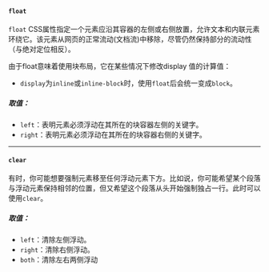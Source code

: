#### `float`
`float` CSS属性指定一个元素应沿其容器的左侧或右侧放置，允许文本和内联元素环绕它。该元素从网页的正常流动(文档流)中移除，尽管仍然保持部分的流动性（与绝对定位相反）。

由于float意味着使用块布局，它在某些情况下修改display 值的计算值：

- `display`为`inline`或`inline-block`时，使用`float`后会统一变成`block`。
##### 取值：
- `left`：表明元素必须浮动在其所在的块容器左侧的关键字。
- `right`：表明元素必须浮动在其所在的块容器右侧的关键字。

---

#### `clear`
有时，你可能想要强制元素移至任何浮动元素下方。比如说，你可能希望某个段落与浮动元素保持相邻的位置，但又希望这个段落从头开始强制独占一行。此时可以使用`clear`。

##### 取值：
- `left`：清除左侧浮动。
- `right`：清除右侧浮动。
- `both`：清除左右两侧浮动
